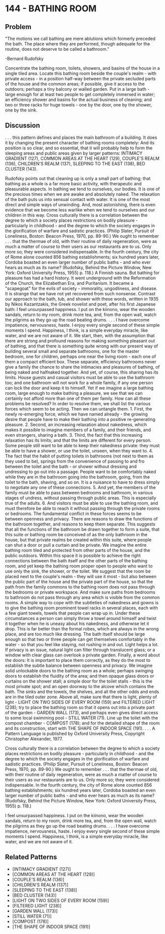 # 144 - BATHING ROOM

## Problem

"The motions we call bathing are mere ablutions which formerly preceded the bath. The place where they are performed, though adequate for the routine, does not deserve to be called a bathroom."

-Bernard Rudofsky

Concentrate the bathing room, toilets, showers, and basins of the house in a single tiled area. Locate this bathing room beside the couple's realm - with private access - in a position half-way between the private secluded parts of the house and the common areas; if possible, give it access to the outdoors; perhaps a tiny balcony or walled garden. Put in a large bath - large enough for at least two people to get completely immersed in water; an efficiency shower and basins for the actual business of cleaning; and two or three racks for huge towels - one by the door, one by the shower, one by the sink.

## Discussion

. . . this pattern defines and places the main bathroom of a building. It does it by changing the present character of bathing rooms completely: And its position is so clear, and so essential, that it will probably help to form the sleeping areas and public areas given by larger patterns: INTIMACY GRADIENT (127), COMMON AREAS AT THE HEART (129), COUPLE'S REALM (136), CHILDREN'S REALM (137), SLEEPING TO THE EAST (138), BED CLUSTER (143).

Rudofsky points out that cleaning up is only a small part of bathing; that bathing as a whole is a far more basic activity, with therapeutic and pleasurable aspects. In bathing we tend to ourselves, our bodies. It is one of the precious times when we are awake and absolutely naked. The relaxation of the bath puts us into sensual contact with water. It is one of the most direct and simple ways of unwinding. And, most astonishing, there is even evidence that we become less warlike when we tend to ourselves and our children in this way. Cross culturally there is a correlation between the degree to which a society places restrictions on bodily pleasure - particularly in childhood - and the degree to which the society engages in the glorification of warfare and sadistic practices. (Philip Slater, Pursuit of Loneliness, Boston: Beacon Press, 1970, pp. 89-90.) We ought to remember . . . that the thermae of old, with their routine of daily regeneration, were as much a matter of course to their users as our restaurants are to us. Only more so; they were considered indispensable. In the fourth century, the city of Rome alone counted 856 bathing establishments; six hundred years later, Cordoba boasted an even larger number of public baths - and who ever hears as much as its name? (Rudofsky, Behind the Picture Window, New York: Oxford University Press, 1955) p. 118.) A Finnish sauna. But bathing for pleasure has had a hard history. It went underground with the Reformation of the Church, the Elizabethan Era, and Puritanism. It became a "scapegoat" for the evils of society - immorality, ungodliness, and disease. It is strange that we have not yet recovered from such nonsense. Contrast our approach to the bath, tub, and shower with these words, written in 1935 by Nikos Kazantzakis, the Greek novelist and poet, after his first Japanese bath: I feel unsurpassed happiness. I put on the kiinono, wear the wooden sandals, return to my room, drink more tea, and, from the open wall, watch the pilgrims as they go up the road beating drums. . . . I have overcome impatience, nervousness, haste. I enjoy every single second of these simple moments I spend. Happiness, I think, is a simple everyday miracle, like water, and we are not aware of it. We start, then, with the assumption that there are strong and profound reasons for making something pleasant out of bathing, and that there is something quite wrong with our present way of building several small and separate bathrooms, one for the master bedroom, one for children, perhaps one near the living room - each one of them a compact efficient box. These separate, efficiency bathrooms never give a family the chance to share the intimacies and pleasures of bathing, of being naked and halfnaked together. And yet, of course, this sharing has its limits. House guests and casual visitors must be able to use the bathroom too; and one bathroom will not work for a whole family, if any one person can lock the door and keep it to himself. Yet if we imagine a large bathing room, large enough to make bathing a pleasure, we see that we can certainly not afford more than one of them per family. How can all these problems be resolved? In order to resolve them, we shall list the various forces which seem to be acting. Then we can untangle them. 1. First, the newly re-emerging force, which we have named already - the growing desire that people have to make their bathing into a positive re-generating pleasure. 2. Second, an increasing relaxation about nakedness, which makes it possible to imagine members of a family, and their friends, and even strangers, sharing a bath. 3. Third, the fact that this increasing relaxation has its limits; and that the limits are different for every person. Some people still want to be able to keep their nakedness private: they must be able to have a shower, or use the toilet, unseen, when they want to. 4. The fact that the habit of putting toilets in bathrooms (not next to them as they used to be), springs from the convenience of passing to and fro between the toilet and the bath - or shower without dressing and undressing to go out into a passage. People want to be comfortably naked while they are in the bathroom going into the bathroom, going, from the toilet to the bath, shaving, and so on. It is a nuisance to have to dress simply to negotiate any one of these connections. 5. And yet, the members of the family must be able to pass between bedrooms and bathroom, in various stages of undress, without passing through public areas. This is especially true of the adults. 6. And visitors must be able to use the bathing room, and must therefore be able to reach it without passing through the private rooms or bedrooms. The fundamental conflict in these forces seems to be between openness and privacy. There are reasons to draw the functions of the bathroom together, and reasons to keep them separate. This suggests that all the functions of the bathroom be drawn together to form a suite, that this suite or bathing room be conceived of as the only bathroom in the house, but that private realms be created within this suite, where people can shut a door or pull a curtain and be private. We imagine the entire bathing room tiled and protected from other parts of the house, and the public outdoors. Within this space it is possible to achieve the right connections between the bath itself and the other parts of the bathing room, and yet keep the bathing room proper open to people who want to use only the sink, the shower, or the toilet. We suggest that the room be placed next to the couple's realm - they will use it most - but also between the public part of the house and the private part of the house, so that the path from the family commons to the bathing room does not pass through the bedrooms or private workspace. And make sure paths from bedrooms to bathroom do not pass through any area which is visible from the common rooms. A simple way to cope with the subtleties of nakedness and gowns is to give the bathing room prominent towel racks in several places, each with a few giant towels, towels that people can wrap up in. Under these circumstances a person can simply throw a towel around himself and twist it together when he is uneasy about his nakedness, and otherwise let it drop. This is far better than the formal robes, which are always in the wrong place, and are too much like dressing. The bath itself should be large enough so that two or three people can get themselves comfortably in the water - so that you feel like staying, not rushing in and out. Light helps a lot. If privacy is an issue, natural light can filter through translucent glass; or a window with clear glass can overlook a private garden. Finally, a word about the doors: It is important to place them correctly, as they do the most to establish the subtle balance between openness and privacy. We imagine solid unlockable doors to the bathing room as a whole; perhaps swinging doors to establish the fluidity of the area; and then opaque glass doors or curtains on the shower stall; a simple door for the toilet stalls - this is the most private spot; and an open doorway to the alcove which contains the bath. The sinks and the towels, the shelves, and all the other odds and ends are in the tiled outer zone. Above all, make sure that there is light, plenty of light - LIGHT ON TWO SIDES OF EVERY ROOM (159) and FILTERED LIGHT (238); try to place the bathing room so that it opens out into a private part of the garden - GARDEN WALL (173), and perhaps even gives direct access to some local swimming pool - STILL WATER (71). Line up the toilet with the compost chamber - COMPOST (178); and for the detailed shape of the room and its construction, start with THE SHAPE OF INDOOR SPACE (191). . . . A Pattern Language is published by Oxford University Press, Copyright Christopher Alexander, 1977.

Cross culturally there is a correlation between the degree to which a society places restrictions on bodily pleasure - particularly in childhood - and the degree to which the society engages in the glorification of warfare and sadistic practices. (Philip Slater, Pursuit of Loneliness, Boston: Beacon Press, 1970, pp. 89-90.) We ought to remember . . . that the thermae of old, with their routine of daily regeneration, were as much a matter of course to their users as our restaurants are to us. Only more so; they were considered indispensable. In the fourth century, the city of Rome alone counted 856 bathing establishments; six hundred years later, Cordoba boasted an even larger number of public baths - and who ever hears as much as its name? (Rudofsky, Behind the Picture Window, New York: Oxford University Press, 1955) p. 118.)

I feel unsurpassed happiness. I put on the kiinono, wear the wooden sandals, return to my room, drink more tea, and, from the open wall, watch the pilgrims as they go up the road beating drums. . . . I have overcome impatience, nervousness, haste. I enjoy every single second of these simple moments I spend. Happiness, I think, is a simple everyday miracle, like water, and we are not aware of it.

## Related Patterns

- [INTIMACY GRADIENT (127)]
- [COMMON AREAS AT THE HEART (129)]
- [COUPLE'S REALM (136)]
- [CHILDREN'S REALM (137)]
- [SLEEPING TO THE EAST (138)]
- [BED CLUSTER (143)]
- [LIGHT ON TWO SIDES OF EVERY ROOM (159)]
- [FILTERED LIGHT (238)]
- [GARDEN WALL (173)]
- [STILL WATER (71)]
- [COMPOST (178)]
- [THE SHAPE OF INDOOR SPACE (191)]
